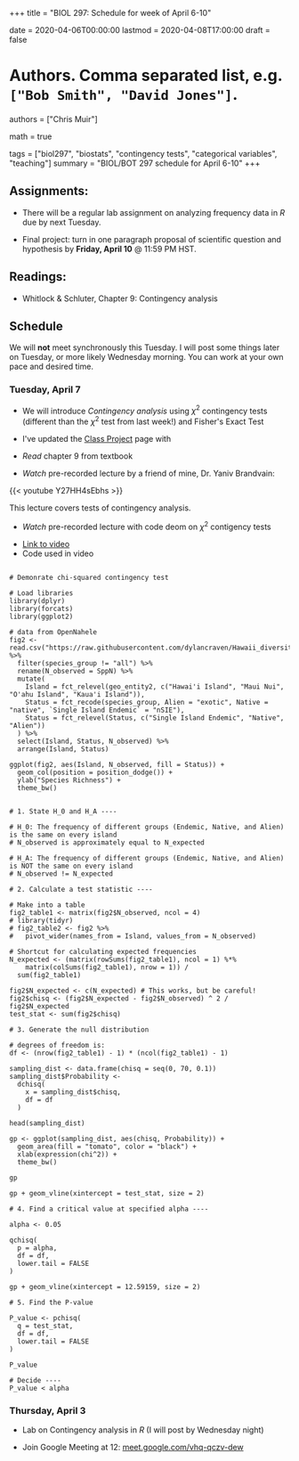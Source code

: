 +++
title = "BIOL 297: Schedule for week of April 6-10"

date = 2020-04-06T00:00:00
lastmod = 2020-04-08T17:00:00
draft = false

# Authors. Comma separated list, e.g. `["Bob Smith", "David Jones"]`.
authors = ["Chris Muir"]

math = true

tags = ["biol297", "biostats", "contingency tests", "categorical variables", "teaching"]
summary = "BIOL/BOT 297 schedule for April 6-10"
+++

## Assignments:

* There will be a regular lab assignment on analyzing frequency data in *R* due by next Tuesday.

* Final project: turn in one paragraph proposal of scientific question and hypothesis by **Friday, April 10** @ 11:59 PM HST.

## Readings:

* Whitlock & Schluter, Chapter 9: Contingency analysis

## Schedule

<!-- Note that on Tuesday, class will meet synchronously on Google Meet [meet.google.com/foi-xwhi-ape](https://meet.google.com/foi-xwhi-ape). Class will be recorded and posted online if you are unable to attend. Remaining instruction will be asynchronous, meaning you can work at your own pace and desired time. -->

We will **not** meet synchronously this Tuesday. I will post some things later on Tuesday, or more likely Wednesday morning. You can work at your own pace and desired time.

### Tuesday, April 7

* We will introduce *Contingency analysis* using $\chi^2$ contingency tests (different than the $\chi^2$ test from last week!) and Fisher's Exact Test

* I've updated the [Class Project](https://cdmuir.netlify.com/post/2020-04-03-biol297-class-project) page with

* *Read* chapter 9 from textbook

* *Watch* pre-recorded lecture by a friend of mine, Dr. Yaniv Brandvain:

{{< youtube Y27HH4sEbhs >}}

This lecture covers tests of contingency analysis.

* *Watch* pre-recorded lecture with code deom on $\chi^2$ contigency tests

 - [Link to video](https://drive.google.com/file/d/1eZNK-tDw5JY7cFXmMP2Z2V25N_RLAhwZ/view?usp=sharing)
 - Code used in video
 
```{r}

# Demonrate chi-squared contingency test

# Load libraries
library(dplyr)
library(forcats)
library(ggplot2)

# data from OpenNahele
fig2 <- read.csv("https://raw.githubusercontent.com/dylancraven/Hawaii_diversity/master/Data/Hawaii_Div_Macro_SIE.csv") %>%
  filter(species_group != "all") %>%
  rename(N_observed = SppN) %>%
  mutate(
    Island = fct_relevel(geo_entity2, c("Hawai'i Island", "Maui Nui", "O'ahu Island", "Kaua'i Island")),
    Status = fct_recode(species_group, Alien = "exotic", Native = "native", `Single Island Endemic` = "nSIE"),
    Status = fct_relevel(Status, c("Single Island Endemic", "Native", "Alien"))
  ) %>%
  select(Island, Status, N_observed) %>%
  arrange(Island, Status)

ggplot(fig2, aes(Island, N_observed, fill = Status)) +
  geom_col(position = position_dodge()) +
  ylab("Species Richness") +
  theme_bw()


# 1. State H_0 and H_A ----

# H_0: The frequency of different groups (Endemic, Native, and Alien) is the same on every island
# N_observed is approximately equal to N_expected

# H_A: The frequency of different groups (Endemic, Native, and Alien) is NOT the same on every island
# N_observed != N_expected

# 2. Calculate a test statistic ----

# Make into a table
fig2_table1 <- matrix(fig2$N_observed, ncol = 4)
# library(tidyr)
# fig2_table2 <- fig2 %>%
#   pivot_wider(names_from = Island, values_from = N_observed)

# Shortcut for calculating expected frequencies
N_expected <- (matrix(rowSums(fig2_table1), ncol = 1) %*% 
    matrix(colSums(fig2_table1), nrow = 1)) / 
  sum(fig2_table1)

fig2$N_expected <- c(N_expected) # This works, but be careful!
fig2$chisq <- (fig2$N_expected - fig2$N_observed) ^ 2 / fig2$N_expected
test_stat <- sum(fig2$chisq)  

# 3. Generate the null distribution

# degrees of freedom is:
df <- (nrow(fig2_table1) - 1) * (ncol(fig2_table1) - 1)

sampling_dist <- data.frame(chisq = seq(0, 70, 0.1))
sampling_dist$Probability <-
  dchisq(
    x = sampling_dist$chisq,
    df = df
  )

head(sampling_dist)

gp <- ggplot(sampling_dist, aes(chisq, Probability)) +
  geom_area(fill = "tomato", color = "black") +
  xlab(expression(chi^2)) +
  theme_bw()

gp

gp + geom_vline(xintercept = test_stat, size = 2)

# 4. Find a critical value at specified alpha ----

alpha <- 0.05

qchisq(
  p = alpha,
  df = df,
  lower.tail = FALSE
)

gp + geom_vline(xintercept = 12.59159, size = 2)

# 5. Find the P-value

P_value <- pchisq(
  q = test_stat,
  df = df,
  lower.tail = FALSE
)

P_value

# Decide ----
P_value < alpha

```

### Thursday, April 3

* Lab on Contingency analysis in *R* (I will post by Wednesday night)

* Join Google Meeting at 12: [meet.google.com/vhq-qczv-dew](https://meet.google.com/vhq-qczv-dew)

